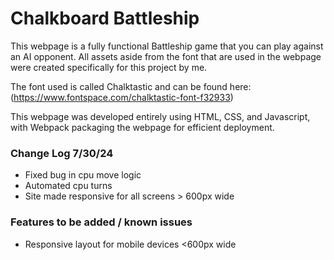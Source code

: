 # Chalkboard Battleship
This webpage is a fully functional Battleship game that you can play against an AI opponent. All assets aside from the font that are used in the webpage were created specifically for this project by me.

The font used is called Chalktastic and can be found here: (https://www.fontspace.com/chalktastic-font-f32933)

This webpage was developed entirely using HTML, CSS, and Javascript, with Webpack packaging the webpage for efficient deployment.

### Change Log 7/30/24
- Fixed bug in cpu move logic
- Automated cpu turns
- Site made responsive for all screens > 600px wide

### Features to be added / known issues
- Responsive layout for mobile devices <600px wide
